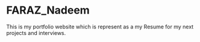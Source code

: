 # FARAZ_Nadeem
This is my portfolio website which is represent as a my Resume for my next projects and interviews.
